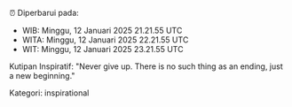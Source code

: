 ⏰ Diperbarui pada:
- WIB: Minggu, 12 Januari 2025 21.21.55 UTC
- WITA: Minggu, 12 Januari 2025 22.21.55 UTC
- WIT: Minggu, 12 Januari 2025 23.21.55 UTC

Kutipan Inspiratif:
"Never give up. There is no such thing as an ending, just a new beginning."


Kategori: inspirational

